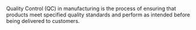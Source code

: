 
Quality Control (QC) in manufacturing is the process of ensuring that products meet specified quality standards and perform as intended before being delivered to customers.
